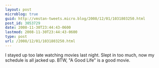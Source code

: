 ```yaml
---
layout: post
microblog: true
guid: http://vmstan-tweets.micro.blog/2008/12/01/1031803250.html
post_id: 3053729
date: 2008-11-30T23:44:43-0600
lastmod: 2008-11-30T23:44:43-0600
type: post
url: /2008/12/01/1031803250.html
---
```

I stayed up too late watching movies last night. Slept in too much, now my schedule is all jacked up. BTW, "A Good Life" is a good movie.
